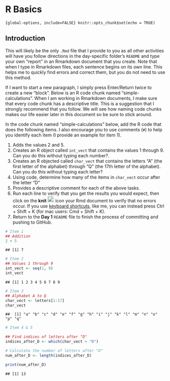 R Basics
================

`{global-options, include=FALSE} knitr::opts_chunk$set(echo = TRUE)`

## Introduction

This will likely be the only `.Rmd` file that I provide to you as all
other activities will have you follow directions in the day-specific
folder’s `README` and type your own “report” in an Rmarkdown document
that you create. Note that when I type in Rmarkdown files, each sentence
begins on its own line. This helps me to quickly find errors and correct
them, but you do not need to use this method.

If I want to start a new paragraph, I simply press Enter/Return twice to
create a new “block”. Below is an R code chunk named
“simple-calculations”. When I am working in Rmarkdown documents, I make
sure that every code chunk has a descriptive title. This is a suggestion
that I strongly recommend that you follow. We will see how naming code
chunks makes our life easier later in this document so be sure to stick
around.

In the code chunk named “simple-calculations” below, add the R code that
does the following items. I also encourage you to use comments (`#`) to
help you identify each item (I provide an example for item 1).

1.  Adds the values 2 and 5.
2.  Creates an R object called `int_vect` that contains the values 1
    through 9. Can you do this without typing each number?.
3.  Creates an R objected called `char_vect` that contains the letters
    “A” (the first letter of the alphabet) through “Q” (the 17th letter
    of the alphabet). Can you do this without typing each letter?
4.  Using code, determine how many of the items in `char_vect` occur
    after the letter “D”
5.  Provides a descriptive comment for each of the above tasks.
6.  Run each line to verify that you get the results you would expect,
    then click on the **knit**
    <img src="../README-img/knit-icon.png" alt="knit" width = "20"/>
    icon your Rmd document to verify that no errors occur. If you use
    [keyboard
    shortcuts](https://support.posit.co/hc/en-us/articles/200711853-Keyboard-Shortcuts-in-the-RStudio-IDE),
    like me, you can instead press Ctrl + Shift + K (for mac users:
    Cmd + Shift + K).
7.  Return to the **Day 1** `README` file to finish the process of
    committing and pushing to GitHub.

``` r
# Item 1
## Addition
2 + 5
```

    ## [1] 7

``` r
# Item 2
## Values 1 through 9
int_vect <- seq(1, 9)
int_vect
```

    ## [1] 1 2 3 4 5 6 7 8 9

``` r
# Item 3
## Alphabet A to Q
char_vect <- letters[1:17]
char_vect
```

    ##  [1] "a" "b" "c" "d" "e" "f" "g" "h" "i" "j" "k" "l" "m" "n" "o" "p" "q"

``` r
# Item 4 & 5

## Find indices of letters after "D"
indices_after_D <- which(char_vect > "D")

# Calculate the number of letters after "D"
num_after_D <- length(indices_after_D)

print(num_after_D)
```

    ## [1] 13
